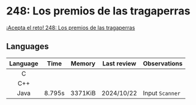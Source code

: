 # 248: Los premios de las tragaperras

[¡Acepta el reto! 248: Los premios de las tragaperras](https://aceptaelreto.com/problem/statement.php?id=248)

## Languages

| Language | Time   | Memory  | Last review | Observations    |
| :------: | :----: | :-----: | :---------: | :-------------- |
| C        | | | | |
| C++      | | | | |
| Java     | 8.795s | 3371KiB | 2024/10/22  | Input `Scanner` |
